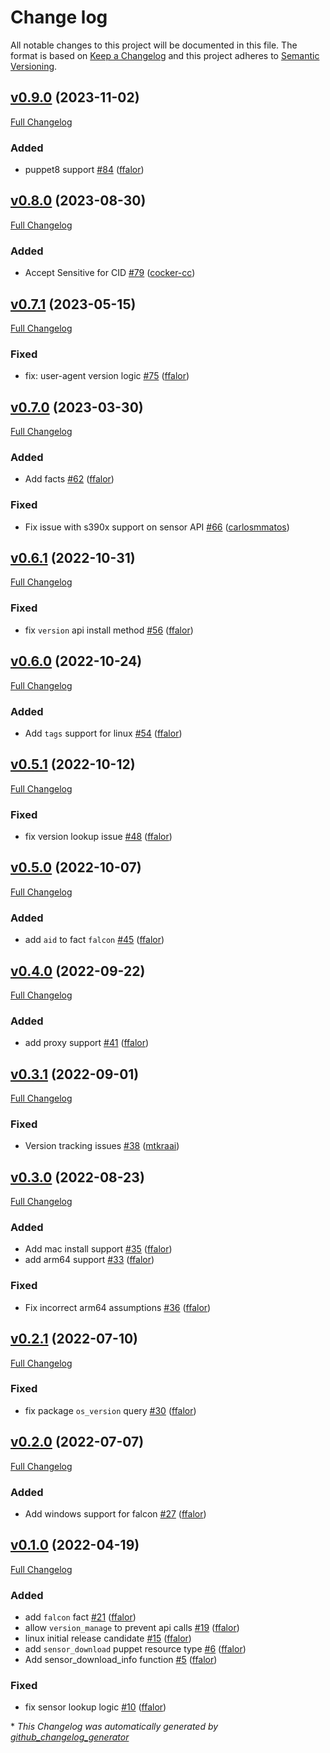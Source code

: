 # Change log

All notable changes to this project will be documented in this file. The format is based on [Keep a Changelog](http://keepachangelog.com/en/1.0.0/) and this project adheres to [Semantic Versioning](http://semver.org).

## [v0.9.0](https://github.com/crowdstrike/puppet-falcon/tree/v0.9.0) (2023-11-02)

[Full Changelog](https://github.com/crowdstrike/puppet-falcon/compare/v0.8.0...v0.9.0)

### Added

- puppet8 support [\#84](https://github.com/CrowdStrike/puppet-falcon/pull/84) ([ffalor](https://github.com/ffalor))

## [v0.8.0](https://github.com/crowdstrike/puppet-falcon/tree/v0.8.0) (2023-08-30)

[Full Changelog](https://github.com/crowdstrike/puppet-falcon/compare/v0.7.1...v0.8.0)

### Added

- Accept Sensitive for CID [\#79](https://github.com/CrowdStrike/puppet-falcon/pull/79) ([cocker-cc](https://github.com/cocker-cc))

## [v0.7.1](https://github.com/crowdstrike/puppet-falcon/tree/v0.7.1) (2023-05-15)

[Full Changelog](https://github.com/crowdstrike/puppet-falcon/compare/v0.7.0...v0.7.1)

### Fixed

- fix: user-agent version logic [\#75](https://github.com/CrowdStrike/puppet-falcon/pull/75) ([ffalor](https://github.com/ffalor))

## [v0.7.0](https://github.com/crowdstrike/puppet-falcon/tree/v0.7.0) (2023-03-30)

[Full Changelog](https://github.com/crowdstrike/puppet-falcon/compare/v0.6.1...v0.7.0)

### Added

- Add facts [\#62](https://github.com/CrowdStrike/puppet-falcon/pull/62) ([ffalor](https://github.com/ffalor))

### Fixed

- Fix issue with s390x support on sensor API [\#66](https://github.com/CrowdStrike/puppet-falcon/pull/66) ([carlosmmatos](https://github.com/carlosmmatos))

## [v0.6.1](https://github.com/crowdstrike/puppet-falcon/tree/v0.6.1) (2022-10-31)

[Full Changelog](https://github.com/crowdstrike/puppet-falcon/compare/v0.6.0...v0.6.1)

### Fixed

- fix `version` api install method [\#56](https://github.com/CrowdStrike/puppet-falcon/pull/56) ([ffalor](https://github.com/ffalor))

## [v0.6.0](https://github.com/crowdstrike/puppet-falcon/tree/v0.6.0) (2022-10-24)

[Full Changelog](https://github.com/crowdstrike/puppet-falcon/compare/v0.5.1...v0.6.0)

### Added

- Add `tags` support for linux [\#54](https://github.com/CrowdStrike/puppet-falcon/pull/54) ([ffalor](https://github.com/ffalor))

## [v0.5.1](https://github.com/crowdstrike/puppet-falcon/tree/v0.5.1) (2022-10-12)

[Full Changelog](https://github.com/crowdstrike/puppet-falcon/compare/v0.5.0...v0.5.1)

### Fixed

- fix version lookup issue [\#48](https://github.com/CrowdStrike/puppet-falcon/pull/48) ([ffalor](https://github.com/ffalor))

## [v0.5.0](https://github.com/crowdstrike/puppet-falcon/tree/v0.5.0) (2022-10-07)

[Full Changelog](https://github.com/crowdstrike/puppet-falcon/compare/v0.4.0...v0.5.0)

### Added

- add `aid` to fact `falcon` [\#45](https://github.com/CrowdStrike/puppet-falcon/pull/45) ([ffalor](https://github.com/ffalor))

## [v0.4.0](https://github.com/crowdstrike/puppet-falcon/tree/v0.4.0) (2022-09-22)

[Full Changelog](https://github.com/crowdstrike/puppet-falcon/compare/v0.3.1...v0.4.0)

### Added

- add proxy support [\#41](https://github.com/CrowdStrike/puppet-falcon/pull/41) ([ffalor](https://github.com/ffalor))

## [v0.3.1](https://github.com/crowdstrike/puppet-falcon/tree/v0.3.1) (2022-09-01)

[Full Changelog](https://github.com/crowdstrike/puppet-falcon/compare/v0.3.0...v0.3.1)

### Fixed

- Version tracking issues [\#38](https://github.com/CrowdStrike/puppet-falcon/pull/38) ([mtkraai](https://github.com/mtkraai))

## [v0.3.0](https://github.com/crowdstrike/puppet-falcon/tree/v0.3.0) (2022-08-23)

[Full Changelog](https://github.com/crowdstrike/puppet-falcon/compare/v0.2.1...v0.3.0)

### Added

- Add mac install support [\#35](https://github.com/CrowdStrike/puppet-falcon/pull/35) ([ffalor](https://github.com/ffalor))
- add arm64 support [\#33](https://github.com/CrowdStrike/puppet-falcon/pull/33) ([ffalor](https://github.com/ffalor))

### Fixed

- Fix incorrect arm64 assumptions [\#36](https://github.com/CrowdStrike/puppet-falcon/pull/36) ([ffalor](https://github.com/ffalor))

## [v0.2.1](https://github.com/crowdstrike/puppet-falcon/tree/v0.2.1) (2022-07-10)

[Full Changelog](https://github.com/crowdstrike/puppet-falcon/compare/v0.2.0...v0.2.1)

### Fixed

- fix package `os_version` query [\#30](https://github.com/CrowdStrike/puppet-falcon/pull/30) ([ffalor](https://github.com/ffalor))

## [v0.2.0](https://github.com/crowdstrike/puppet-falcon/tree/v0.2.0) (2022-07-07)

[Full Changelog](https://github.com/crowdstrike/puppet-falcon/compare/v0.1.0...v0.2.0)

### Added

- Add windows support for falcon [\#27](https://github.com/CrowdStrike/puppet-falcon/pull/27) ([ffalor](https://github.com/ffalor))

## [v0.1.0](https://github.com/crowdstrike/puppet-falcon/tree/v0.1.0) (2022-04-19)

[Full Changelog](https://github.com/crowdstrike/puppet-falcon/compare/de2b319e3814b7090dc645138151eb842920e153...v0.1.0)

### Added

- add `falcon` fact [\#21](https://github.com/CrowdStrike/puppet-falcon/pull/21) ([ffalor](https://github.com/ffalor))
- allow `version_manage` to prevent api calls [\#19](https://github.com/CrowdStrike/puppet-falcon/pull/19) ([ffalor](https://github.com/ffalor))
- linux initial release candidate [\#15](https://github.com/CrowdStrike/puppet-falcon/pull/15) ([ffalor](https://github.com/ffalor))
- add `sensor_download` puppet resource type [\#6](https://github.com/CrowdStrike/puppet-falcon/pull/6) ([ffalor](https://github.com/ffalor))
- Add sensor\_download\_info function [\#5](https://github.com/CrowdStrike/puppet-falcon/pull/5) ([ffalor](https://github.com/ffalor))

### Fixed

- fix sensor lookup logic [\#10](https://github.com/CrowdStrike/puppet-falcon/pull/10) ([ffalor](https://github.com/ffalor))



\* *This Changelog was automatically generated by [github_changelog_generator](https://github.com/github-changelog-generator/github-changelog-generator)*
